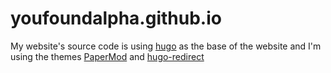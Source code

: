# youfoundalpha.github.io
My website's source code is using [hugo](https://github.com/gohugoio/hugo) as the base of the website
and I'm using the themes
[PaperMod](https://github.com/adityatelange/hugo-PaperMod) and 
[hugo-redirect](https://github.com/gcc42/hugo-redirect)
